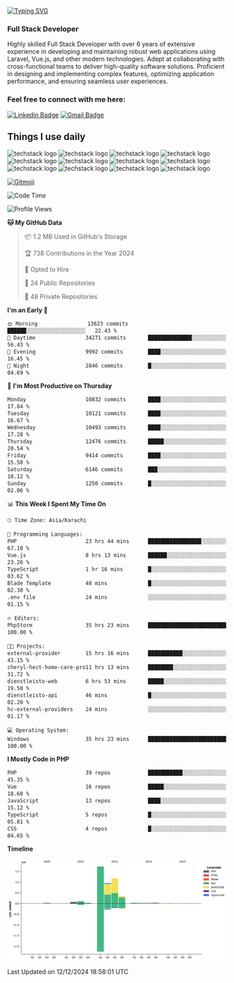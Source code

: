 [![Typing SVG](https://readme-typing-svg.demolab.com?font=Permanent+Marker&size=31&pause=1000&color=00A11F&center=true&random=false&width=435&lines=Hi+%F0%9F%91%8B%2C+I'm+Waheed+Sindhani)](https://git.io/typing-svg)
### Full Stack Developer
Highly skilled Full Stack Developer with over 6 years of extensive experience in developing and maintaining robust web applications using Laravel, Vue.js, and other modern technologies. Adept at collaborating with cross-functional teams to deliver high-quality software solutions. Proficient in designing and implementing complex features, optimizing application performance, and ensuring seamless user experiences. 

### Feel free to connect with me here:

[![Linkedin Badge](https://img.shields.io/badge/-waheedsindhani-blue?style=flat-square&logo=Linkedin&logoColor=white&link=https://www.linkedin.com/in/waheed-sindhani/)](https://www.linkedin.com/in/waheed-sindhani/)
[![Gmail Badge](https://img.shields.io/badge/-waheed.eliccs@gmail.com-c14438?style=flat-square&logo=Gmail&logoColor=white&link=mailto:waheed.eliccs@gmail.com)](mailto:waheed.eliccs@gmail.com)

## Things I use daily
![techstack logo](https://readme-components.vercel.app/api?component=logo&logo=react&text=false&animation=spin&fill=000000&svgfill=2d79c7)
![techstack logo](https://readme-components.vercel.app/api?component=logo&logo=vue.js&text=false&fill=000000&svgfill=4FC08D)
![techstack logo](https://readme-components.vercel.app/api?component=logo&logo=laravel&text=false&fill=000000&svgfill=FF2D20)
![techstack logo](https://readme-components.vercel.app/api?component=logo&logo=javascript&text=false&fill=000000&svgfill=F7DF1E)
![techstack logo](https://readme-components.vercel.app/api?component=logo&logo=mysql&text=false&fill=000000&svgfill=4479A1)
![techstack logo](https://readme-components.vercel.app/api?component=logo&logo=quasar&text=false&svgfill=050A14&fill=ffffaa&animation=spin)
![techstack logo](https://readme-components.vercel.app/api?component=logo&logo=typescript&text=false&fill=000000&svgfill=3178C6)
![techstack logo](https://readme-components.vercel.app/api?component=logo&logo=node.js&text=false&fill=000000&svgfill=5FA04E)
![techstack logo](https://readme-components.vercel.app/api?component=logo&logo=tailwindcss&text=false&fill=000000&svgfill=06B6D4)
![techstack logo](https://readme-components.vercel.app/api?component=logo&logo=docker&text=false&fill=000000&svgfill=2496ED)
![techstack logo](https://readme-components.vercel.app/api?component=logo&logo=linux&text=false&fill=000000&svgfill=FCC624)
![techstack logo](https://readme-components.vercel.app/api?component=logo&logo=amazonaws&text=false&fill=000000&svgfill=232F3E)



<!--
**Sindhani/sindhani** is a ✨ _special_ ✨ repository because its `README.md` (this file) appears on your GitHub profile.

Here are some ideas to get you started:

- 🔭 I’m currently working on ...
- 🌱 I’m currently learning ...
- 👯 I’m looking to collaborate on ...
- 🤔 I’m looking for help with ...
- 💬 Ask me about ...
- 📫 How to reach me: ...
- 😄 Pronouns: ...
- ⚡ Fun fact: ...
-->
<a href="https://gitmoji.dev">
  <img
    src="https://img.shields.io/badge/gitmoji-%20😜%20😍-FFDD67.svg?style=flat-square"
    alt="Gitmoji"
  />
</a>

<!--START_SECTION:waka-->
![Code Time](http://img.shields.io/badge/Code%20Time-821%20hrs%2052%20mins-blue)

![Profile Views](http://img.shields.io/badge/Profile%20Views-2-blue)

**🐱 My GitHub Data** 

> 📦 1.2 MB Used in GitHub's Storage 
 > 
> 🏆 738 Contributions in the Year 2024
 > 
> 💼 Opted to Hire
 > 
> 📜 24 Public Repositories 
 > 
> 🔑 48 Private Repositories 
 > 
**I'm an Early 🐤** 

```text
🌞 Morning                13623 commits       ██████░░░░░░░░░░░░░░░░░░░   22.43 % 
🌆 Daytime                34271 commits       ██████████████░░░░░░░░░░░   56.43 % 
🌃 Evening                9992 commits        ████░░░░░░░░░░░░░░░░░░░░░   16.45 % 
🌙 Night                  2846 commits        █░░░░░░░░░░░░░░░░░░░░░░░░   04.69 % 
```
📅 **I'm Most Productive on Thursday** 

```text
Monday                   10832 commits       ████░░░░░░░░░░░░░░░░░░░░░   17.84 % 
Tuesday                  10121 commits       ████░░░░░░░░░░░░░░░░░░░░░   16.67 % 
Wednesday                10493 commits       ████░░░░░░░░░░░░░░░░░░░░░   17.28 % 
Thursday                 12476 commits       █████░░░░░░░░░░░░░░░░░░░░   20.54 % 
Friday                   9414 commits        ████░░░░░░░░░░░░░░░░░░░░░   15.50 % 
Saturday                 6146 commits        ███░░░░░░░░░░░░░░░░░░░░░░   10.12 % 
Sunday                   1250 commits        █░░░░░░░░░░░░░░░░░░░░░░░░   02.06 % 
```


📊 **This Week I Spent My Time On** 

```text
🕑︎ Time Zone: Asia/Karachi

💬 Programming Languages: 
PHP                      23 hrs 44 mins      █████████████████░░░░░░░░   67.10 % 
Vue.js                   8 hrs 13 mins       ██████░░░░░░░░░░░░░░░░░░░   23.26 % 
TypeScript               1 hr 16 mins        █░░░░░░░░░░░░░░░░░░░░░░░░   03.62 % 
Blade Template           48 mins             █░░░░░░░░░░░░░░░░░░░░░░░░   02.30 % 
.env file                24 mins             ░░░░░░░░░░░░░░░░░░░░░░░░░   01.15 % 

🔥 Editors: 
PhpStorm                 35 hrs 23 mins      █████████████████████████   100.00 % 

🐱‍💻 Projects: 
external-provider        15 hrs 16 mins      ███████████░░░░░░░░░░░░░░   43.15 % 
cheryl-hect-home-care-pro11 hrs 13 mins      ████████░░░░░░░░░░░░░░░░░   31.72 % 
dienstleisto-web         6 hrs 53 mins       █████░░░░░░░░░░░░░░░░░░░░   19.50 % 
dienstleisto-api         46 mins             █░░░░░░░░░░░░░░░░░░░░░░░░   02.20 % 
hc-external-providers    24 mins             ░░░░░░░░░░░░░░░░░░░░░░░░░   01.17 % 

💻 Operating System: 
Windows                  35 hrs 23 mins      █████████████████████████   100.00 % 
```

**I Mostly Code in PHP** 

```text
PHP                      39 repos            ███████████░░░░░░░░░░░░░░   45.35 % 
Vue                      16 repos            █████░░░░░░░░░░░░░░░░░░░░   18.60 % 
JavaScript               13 repos            ████░░░░░░░░░░░░░░░░░░░░░   15.12 % 
TypeScript               5 repos             █░░░░░░░░░░░░░░░░░░░░░░░░   05.81 % 
CSS                      4 repos             █░░░░░░░░░░░░░░░░░░░░░░░░   04.65 % 
```



**Timeline**

![Lines of Code chart](https://raw.githubusercontent.com/Sindhani/Sindhani/main/assets/bar_graph.png)


 Last Updated on 12/12/2024 18:58:01 UTC
<!--END_SECTION:waka-->
